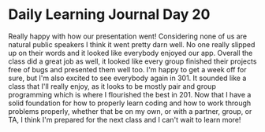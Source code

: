 # **Daily Learning Journal Day 20**

Really happy with how our presentation went! Considering none of us are natural public speakers I think it went pretty darn well. No one really slipped up on their words and it looked like everybody enjoyed our app.  Overall the class did a great job as well, it looked like every group finished their projects free of bugs and presented them well too.  I'm happy to get a week off for sure, but I'm also excited to see everybody again in 301.  It sounded like a class that I'll really enjoy, as it looks to be mostly pair and group programming which is where I flourished the best in 201.  Now that I have a solid foundation for how to properly learn coding and how to work through problems properly, whether that be on my own, or with a partner, group, or TA, I think I'm prepared for the next class and I can't wait to learn more!
